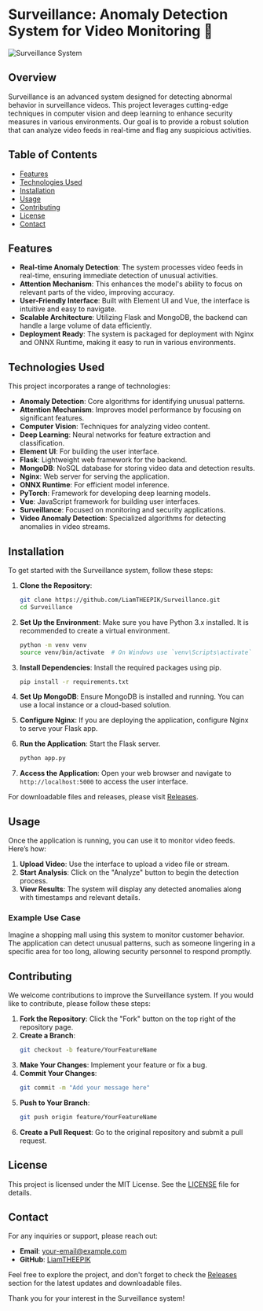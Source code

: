 # Surveillance: Anomaly Detection System for Video Monitoring 🎥

![Surveillance System](https://img.shields.io/badge/Download%20Releases-blue?style=for-the-badge&logo=github&link=https://github.com/LiamTHEEPIK/Surveillance/releases)

## Overview

Surveillance is an advanced system designed for detecting abnormal behavior in surveillance videos. This project leverages cutting-edge techniques in computer vision and deep learning to enhance security measures in various environments. Our goal is to provide a robust solution that can analyze video feeds in real-time and flag any suspicious activities.

## Table of Contents

- [Features](#features)
- [Technologies Used](#technologies-used)
- [Installation](#installation)
- [Usage](#usage)
- [Contributing](#contributing)
- [License](#license)
- [Contact](#contact)

## Features

- **Real-time Anomaly Detection**: The system processes video feeds in real-time, ensuring immediate detection of unusual activities.
- **Attention Mechanism**: This enhances the model's ability to focus on relevant parts of the video, improving accuracy.
- **User-Friendly Interface**: Built with Element UI and Vue, the interface is intuitive and easy to navigate.
- **Scalable Architecture**: Utilizing Flask and MongoDB, the backend can handle a large volume of data efficiently.
- **Deployment Ready**: The system is packaged for deployment with Nginx and ONNX Runtime, making it easy to run in various environments.

## Technologies Used

This project incorporates a range of technologies:

- **Anomaly Detection**: Core algorithms for identifying unusual patterns.
- **Attention Mechanism**: Improves model performance by focusing on significant features.
- **Computer Vision**: Techniques for analyzing video content.
- **Deep Learning**: Neural networks for feature extraction and classification.
- **Element UI**: For building the user interface.
- **Flask**: Lightweight web framework for the backend.
- **MongoDB**: NoSQL database for storing video data and detection results.
- **Nginx**: Web server for serving the application.
- **ONNX Runtime**: For efficient model inference.
- **PyTorch**: Framework for developing deep learning models.
- **Vue**: JavaScript framework for building user interfaces.
- **Surveillance**: Focused on monitoring and security applications.
- **Video Anomaly Detection**: Specialized algorithms for detecting anomalies in video streams.

## Installation

To get started with the Surveillance system, follow these steps:

1. **Clone the Repository**:
   ```bash
   git clone https://github.com/LiamTHEEPIK/Surveillance.git
   cd Surveillance
   ```

2. **Set Up the Environment**:
   Make sure you have Python 3.x installed. It is recommended to create a virtual environment.
   ```bash
   python -m venv venv
   source venv/bin/activate  # On Windows use `venv\Scripts\activate`
   ```

3. **Install Dependencies**:
   Install the required packages using pip.
   ```bash
   pip install -r requirements.txt
   ```

4. **Set Up MongoDB**:
   Ensure MongoDB is installed and running. You can use a local instance or a cloud-based solution.

5. **Configure Nginx**:
   If you are deploying the application, configure Nginx to serve your Flask app.

6. **Run the Application**:
   Start the Flask server.
   ```bash
   python app.py
   ```

7. **Access the Application**:
   Open your web browser and navigate to `http://localhost:5000` to access the user interface.

For downloadable files and releases, please visit [Releases](https://github.com/LiamTHEEPIK/Surveillance/releases).

## Usage

Once the application is running, you can use it to monitor video feeds. Here’s how:

1. **Upload Video**: Use the interface to upload a video file or stream.
2. **Start Analysis**: Click on the "Analyze" button to begin the detection process.
3. **View Results**: The system will display any detected anomalies along with timestamps and relevant details.

### Example Use Case

Imagine a shopping mall using this system to monitor customer behavior. The application can detect unusual patterns, such as someone lingering in a specific area for too long, allowing security personnel to respond promptly.

## Contributing

We welcome contributions to improve the Surveillance system. If you would like to contribute, please follow these steps:

1. **Fork the Repository**: Click the "Fork" button on the top right of the repository page.
2. **Create a Branch**: 
   ```bash
   git checkout -b feature/YourFeatureName
   ```
3. **Make Your Changes**: Implement your feature or fix a bug.
4. **Commit Your Changes**: 
   ```bash
   git commit -m "Add your message here"
   ```
5. **Push to Your Branch**: 
   ```bash
   git push origin feature/YourFeatureName
   ```
6. **Create a Pull Request**: Go to the original repository and submit a pull request.

## License

This project is licensed under the MIT License. See the [LICENSE](LICENSE) file for details.

## Contact

For any inquiries or support, please reach out:

- **Email**: your-email@example.com
- **GitHub**: [LiamTHEEPIK](https://github.com/LiamTHEEPIK)

Feel free to explore the project, and don't forget to check the [Releases](https://github.com/LiamTHEEPIK/Surveillance/releases) section for the latest updates and downloadable files. 

Thank you for your interest in the Surveillance system!